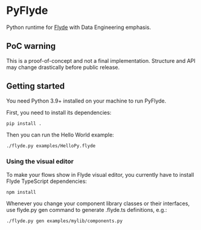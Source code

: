 # PyFlyde

Python runtime for [Flyde](https://github.com/flydelabs/flyde) with Data Engineering emphasis.

## PoC warning

This is a proof-of-concept and not a final implementation. Structure and API may change drastically before public release.

## Getting started

You need Python 3.9+ installed on your machine to run PyFlyde.

First, you need to install its dependencies:

```bash
pip install .
```

Then you can run the Hello World example:

```bash
./flyde.py examples/HelloPy.flyde
```

### Using the visual editor

To make your flows show in Flyde visual editor, you currently have to install Flyde TypeScript dependencies:

```bash
npm install
```

Whenever you change your component library classes or their interfaces, use flyde.py gen command to generate .flyde.ts definitions, e.g.:

```bash
./flyde.py gen examples/mylib/components.py
```
